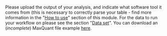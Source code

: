 
Please upload the output of your analysis, and indicate what software
tool it comes from (this is necessary to correctly parse your table - find more information in the "[How to use](https://proteobench.readthedocs.io/en/latest/available-modules/2-DDA-Quantification-ion-level/#how-to-use)" section of this module. For the data to run your workflow on please see the section "[Data set](https://proteobench.readthedocs.io/en/latest/available-modules/2-DDA-Quantification-ion-level/#data-set)". You can download an (*incomplete*) MaxQuant file example [here](https://raw.githubusercontent.com/Proteobench/ProteoBench/refs/heads/main/test/data/dda_quant/MaxQuant_2_5_1_evidence_sample.txt).
